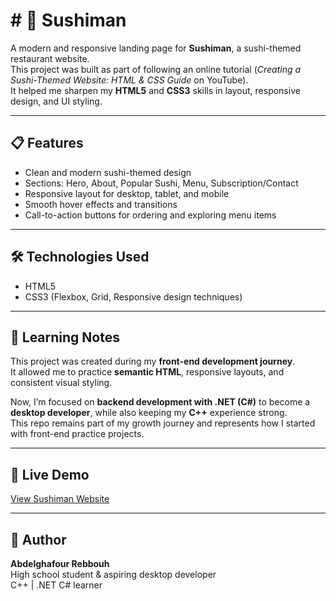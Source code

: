 <h1># 🍣 Sushiman </h1>

A modern and responsive landing page for **Sushiman**, a sushi-themed restaurant website.  
This project was built as part of following an online tutorial (*Creating a Sushi-Themed Website: HTML & CSS Guide* on YouTube).  
It helped me sharpen my **HTML5** and **CSS3** skills in layout, responsive design, and UI styling.

---

## 📋 Features

- Clean and modern sushi-themed design  
- Sections: Hero, About, Popular Sushi, Menu, Subscription/Contact  
- Responsive layout for desktop, tablet, and mobile  
- Smooth hover effects and transitions  
- Call-to-action buttons for ordering and exploring menu items  

---

## 🛠️ Technologies Used

- HTML5  
- CSS3 (Flexbox, Grid, Responsive design techniques)  

---

## 🌱 Learning Notes

This project was created during my **front-end development journey**.  
It allowed me to practice **semantic HTML**, responsive layouts, and consistent visual styling.  

Now, I’m focused on **backend development with .NET (C#)** to become a **desktop developer**, while also keeping my **C++** experience strong.  
This repo remains part of my growth journey and represents how I started with front-end practice projects.  

---

## 🚀 Live Demo

[View Sushiman Website](https://abdelghafourrebbouh.github.io/SUSHIMAN/)  

---

## 📝 Author

**Abdelghafour Rebbouh**  
High school student & aspiring desktop developer  
C++ | .NET C# learner  
